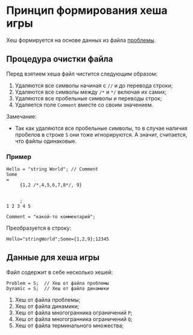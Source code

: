 ﻿# Принцип формирования хеша игры

Хеш формируется на основе данных из файла [проблемы](./FolderStructure.md#problems).


## Процедура очистки файла

Перед взятием хеша файл чистится следующим образом:

1. Удаляются все символы начиная с `//` и до перевода строки;
2. Удаляются все символы между `/*` и `*/` включая их самих;
3. Удаляются все пробельные символы и переводы строк;
4. Удаляется поле `Comment` вместе со своим значением.

Замечание:
* Так как удаляются все пробельные символы, то в случае наличия пробелов в строке `S` они тоже игнорируются. А значит, считается, что файлы одинаковые.

### Пример

```
Hello = "string World"; // Comment
Some 
=   
     {1,2 /*,4,5,6,7,8*/, 9}
     
     
     ; 
1 2 3 4 5

Comment = "какой-то комментарий";
```

Преобразуется в строку:
```
Hello="stringWorld";Some={1,2,9};12345
```

## Данные для хеша игры

Файл содержит в себе несколько хешей:

```
Problem = S;  // Хеш от файла проблемы
Dynamic = S;  // Хеш от файла динамики
```


1. Хеш от файла проблемы;
2. Хеш от файла динамики;
3. Хеш от файла многогранника ограничений `P`;
4. Хеш от файла многогранника ограничений `Q`;
5. Хеш от файла терминального множества;